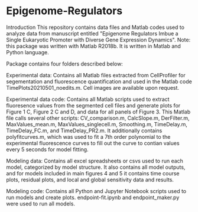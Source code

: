 # Epigenome-Regulators

Introduction 
This repository contains data files and Matlab codes used to analyze data from manuscript entitled "Epigenome Regulators Imbue a Single Eukaryotic Promoter with Diverse Gene Expression Dynamics". Note: this package was written with Matlab R2018b. It is written in Matlab and Python language. 

Package contains four folders described below:

Experimental data: Contains all Matlab files extracted from CellProfiler for segementation and fluorescence quantification and used in the Matlab code TimePlots20210501_noedits.m. Cell images are available upon request. 

Experimental data code: Contains all Matlab scripts used to extract fluoresence values from the segmented cell files and generate plots for Figure 1 C, Figure 2 C and D, and data for all panels of Figure 3. This Matlab file calls several other scripts: CV_comparison.m, CalcSlope.m, DerFilter.m, MaxValues_mean.m, MaxValues_singlecell.m, Smoothing.m, TimeDelay.m, TimeDelay_FC.m, and TimeDelay_PR2.m. It additionally contains polyfitcurves.m, which was used to fit a 7th order polynomial to the experimental fluorescence curves to fill out the curve to contian values every 5 seconds for model fitting. 

Modeling data: Contains all excel spreadsheets or csvs used to run each model, categorized by model structure. It also contains all model outputs, and for models included in main figures 4 and 5 it contains time course plots, residual plots, and local and global sensitivity data and results. 

Modeling code: Contains all Python and Jupyter Notebook scripts used to run models and create plots. endpoint-fit.ipynb and endpoint_maker.py were used to run all models. 

